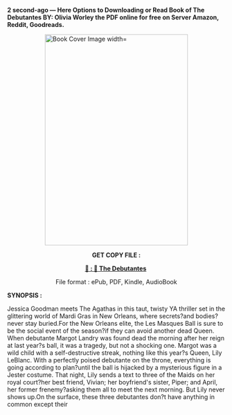 <p><strong>2 second-ago &mdash; Here Options to Downloading or Read Book of The Debutantes BY: Olivia Worley the PDF online for free on Server Amazon, Reddit, Goodreads.</strong></p><p><a href="https://uk.ebookarea.xyz/?book=203578802-the-debutantes"><img style="display: block; margin-left: auto; margin-right: auto;" src="https://i.gr-assets.com/images/S/compressed.photo.goodreads.com/books/1707600093l/203578802.jpg" alt="Book Cover Image width=" width="330" height="488" /></a></p><p style="text-align: center;"><strong>GET COPY FILE :</strong></p><p style="text-align: center;"><strong><a href="https://uk.ebookarea.xyz/?book=203578802-the-debutantes" target="_blank" rel="noopener">📢 : 🔗 The Debutantes</a>&nbsp;</strong></p><p style="text-align: center;">File format : ePub, PDF, Kindle, AudioBook</p><p><strong>SYNOPSIS :</strong></p><p>Jessica Goodman meets The Agathas in this taut, twisty YA thriller set in the glittering world of Mardi Gras in New Orleans, where secrets?and bodies?never stay buried.For the New Orleans elite, the Les Masques Ball is sure to be the social event of the season?if they can avoid another dead Queen. When debutante Margot Landry was found dead the morning after her reign at last year?s ball, it was a tragedy, but not a shocking one. Margot was a wild child with a self-destructive streak, nothing like this year?s Queen, Lily LeBlanc. With a perfectly poised debutante on the throne, everything is going according to plan?until the ball is hijacked by a mysterious figure in a Jester costume. That night, Lily sends a text to three of the Maids on her royal court?her best friend, Vivian; her boyfriend's sister, Piper; and April, her former frenemy?asking them all to meet the next morning. But Lily never shows up.On the surface, these three debutantes don?t have anything in common except their </p>
